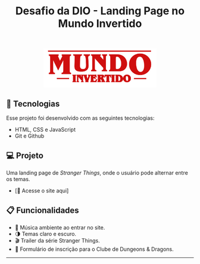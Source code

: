 <h1 align="center"> Desafio da DIO - Landing Page no Mundo Invertido</h1>

<br>

<p align="center">
  <img alt="Landing Page no Mundo Invertido" src="./assets/images/banner/logo.svg" width="60%">
</p>

## 🚀 Tecnologias

Esse projeto foi desenvolvido com as seguintes tecnologias:

- HTML, CSS e JavaScript
- Git e Github

## 💻 Projeto

Uma landing page de *Stranger Things*, onde o usuário pode alternar entre os temas.

- [🔗 Acesse o site aqui]

## 📋 Funcionalidades

- 🎵 Música ambiente ao entrar no site.
- 🌗 Temas claro e escuro.
- 🎬 Trailer da série Stranger Things.
- 📝 Formulário de inscrição para o Clube de Dungeons & Dragons.
---

